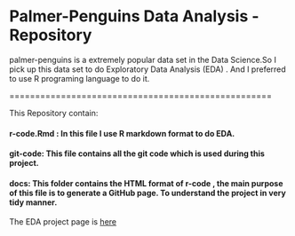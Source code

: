 # Palmer-Penguins Data Analysis - Repository 
palmer-penguins is a extremely popular data set in the Data Science.So I pick up this data set to do Exploratory Data Analysis (EDA) . And I preferred to use R programing language to do it.  

===================================================

This Repository contain:

#### r-code.Rmd : In this file I use R markdown format to do EDA.

#### git-code: This file contains all the git code which is used during this project.

#### docs: This folder contains the HTML format of r-code , the main purpose of this file is to generate a GitHub page.  To understand the project in very tidy manner. 

The EDA project page is [here](https://ayandey1359.github.io/palmerpenguins-da/)
